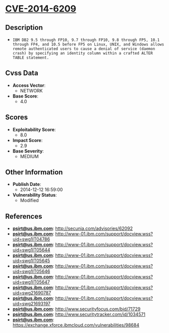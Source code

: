
# [CVE-2014-6209](https://cve.mitre.org/cgi-bin/cvename.cgi?name=CVE-2014-6209)

## Description

- `IBM DB2 9.5 through FP10, 9.7 through FP10, 9.8 through FP5, 10.1 through FP4, and 10.5 before FP5 on Linux, UNIX, and Windows allows remote authenticated users to cause a denial of service (daemon crash) by specifying an identity column within a crafted ALTER TABLE statement.`

## Cvss Data

- **Access Vector**:
  - NETWORK
- **Base Score**:
  - 4.0

## Scores

- **Exploitability Score**:
  - 8.0
- **Impact Score**:
  - 2.9
- **Base Severity**:
  - MEDIUM

## Other Information

- **Publish Date**:
  - 2014-12-12 16:59:00
- **Vulnerability Status**:
  - Modified

## References

- **psirt@us.ibm.com**: http://secunia.com/advisories/62092
- **psirt@us.ibm.com**: http://www-01.ibm.com/support/docview.wss?uid=swg1IT04786
- **psirt@us.ibm.com**: http://www-01.ibm.com/support/docview.wss?uid=swg1IT05644
- **psirt@us.ibm.com**: http://www-01.ibm.com/support/docview.wss?uid=swg1IT05645
- **psirt@us.ibm.com**: http://www-01.ibm.com/support/docview.wss?uid=swg1IT05646
- **psirt@us.ibm.com**: http://www-01.ibm.com/support/docview.wss?uid=swg1IT05647
- **psirt@us.ibm.com**: http://www-01.ibm.com/support/docview.wss?uid=swg21690787
- **psirt@us.ibm.com**: http://www-01.ibm.com/support/docview.wss?uid=swg21693197
- **psirt@us.ibm.com**: http://www.securityfocus.com/bid/71729
- **psirt@us.ibm.com**: http://www.securitytracker.com/id/1034571
- **psirt@us.ibm.com**: https://exchange.xforce.ibmcloud.com/vulnerabilities/98684
